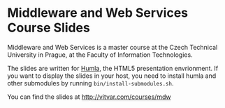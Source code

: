# Middleware and Web Services Course Slides
Middleware and Web Services is a master course at the Czech Technical 
University in Prague, at the Faculty of Information Technologies. 

The slides are written for <a href="http://github.com/tomvit/humla">Humla</a>, the HTML5 
presentation envrionment. If you want to display the slides in your host, you need to 
install humla and other submodules by running `bin/install-submodules.sh`.

You can find the slides at http://vitvar.com/courses/mdw


